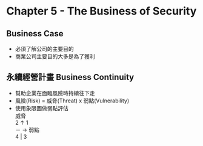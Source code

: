 # Chapter 5 - The Business of Security

## Business Case
+ 必須了解公司的主要目的
+ 商業公司主要目的大多是為了獲利

## 永續經營計畫 Business Continuity
+ 幫助企業在面臨風險時持續往下走
+ 風險(Risk) = 威脅(Threat) x 弱點(Vulnerability)
+ 使用象限圖做弱點評估  
威脅  
2 ↑ 1  
－ → 弱點  
4 | 3  
